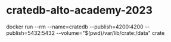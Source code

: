 # cratedb-alto-academy-2023

docker run --rm --name=cratedb --publish=4200:4200 --publish=5432:5432 --volume="$(pwd)/var/lib/crate:/data" crate
